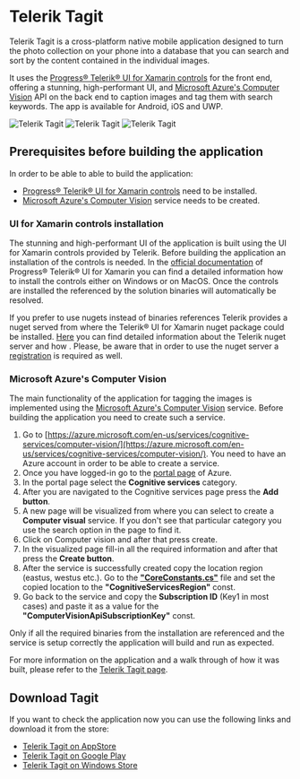 # Telerik Tagit

Telerik Tagit is a cross-platform native mobile application designed to turn the photo collection on your phone into a database that you can search and sort by the content contained in the individual images.

It uses the [Progress® Telerik® UI for Xamarin controls](https://www.telerik.com/xamarin-ui) for the front end, offering a stunning, high-performant UI, and [Microsoft Azure's Computer Vision](https://azure.microsoft.com/en-us/services/cognitive-services/computer-vision/) API on the back end to caption images and tag them with search keywords. The app is available for Android, iOS and UWP.

![Telerik Tagit](https://lh3.googleusercontent.com/iATgRrRjwcUAyrmeHCGFpqKTl8M3_Z-cJzb8-Xi2ER516IpLcKR-v3awnlMg_Jvn_Mea=w250-h2544-rw) ![Telerik Tagit](https://lh3.googleusercontent.com/T5UINOJW9oHoPxv-OKAcoDGu0hpb8SKvjsnjwS1TBpICHFwuUrwvtsll-9IcOsHRVeY=w250-h2544-rw) ![Telerik Tagit](https://lh3.googleusercontent.com/wyM9EI1_ej7cymc31_HnR4fgd5bIMvMhWiUiBGSFwoapU2C8UHY-HeCgGe_TtnwBLCK2=w250-h1200-rw) 

## Prerequisites before building the application

In order to be able to able to build the application:

* [Progress® Telerik® UI for Xamarin controls](https://www.telerik.com/xamarin-ui) need to be installed.
* [Microsoft Azure's Computer Vision](https://azure.microsoft.com/en-us/services/cognitive-services/computer-vision/) service needs to be created.

### UI for Xamarin controls installation

The stunning and high-performant UI of the application is built using the UI for Xamarin controls provided by Telerik. Before building the application an installation of the controls is needed. In the [official documentation](https://docs.telerik.com/devtools/xamarin/installation-and-deployment/download-product-files) of Progress® Telerik® UI for Xamarin you can find a detailed information how to install the controls either on Windows or on MacOS. Once the controls are installed the referenced by the solution binaries will automatically be resolved.

If you prefer to use nugets instead of binaries references Telerik provides a nuget served from where the Telerik® UI for Xamarin nuget package could be installed. [Here](https://docs.telerik.com/devtools/xamarin/installation-and-deployment/telerik-nuget-server) you can find detailed information about the Telerik nuget server and how . Please, be aware that in order to use the nuget server a [registration](https://docs.telerik.com/devtools/xamarin/installation-and-deployment/download-product-files) is required as well.

### Microsoft Azure's Computer Vision

The main functionality of the application for tagging the images is implemented using the [Microsoft Azure's Computer Vision](https://azure.microsoft.com/en-us/services/cognitive-services/computer-vision/) service. Before building the application you need to create such a service.

1. Go to [https://azure.microsoft.com/en-us/services/cognitive-services/computer-vision/](https://azure.microsoft.com/en-us/services/cognitive-services/computer-vision/). You need to have an Azure account in order to be able to create a service.
2. Once you have logged-in go to the [portal page](https://portal.azure.com/#home) of Azure.
3. In the portal page select the **Cognitive services** category.
4. After you are navigated to the Cognitive services page press the **Add button**.
5. A new page will be visualized from where you can select to create a **Computer visual** service. If you don't see that particular category you use the search option in the page to find it.
6. Click on Computer vision and after that press create.
7. In the visualized page fill-in all the required information and after that press the **Create button**.
8. After the service is successfully created copy the location region (eastus, westus etc.). Go to the **["CoreConstants.cs"](https://github.com/telerik/telerik-xamarin-forms-samples/blob/master/TagIt/tagit/tagit/Common/CoreConstants.cs)** file and set the copied location to the **"CognitiveServicesRegion"** const.
9. Go back to the service and copy the **Subscription ID** (Key1 in most cases) and paste it as a value for the **"ComputerVisionApiSubscriptionKey"** const.

Only if all the required binaries from the installation are referenced and the service is setup correctly the application will build and run as expected.

For more information on the application and a walk through of how it was built, please refer to the [Telerik Tagit page](https://www.telerik.com/xamarin-ui/telerik-tagit).

## Download Tagit

If you want to check the application now you can use the following links and download it from the store: 
* [Telerik Tagit on AppStore](https://apps.apple.com/us/app/telerik-tagit/id1310584457)
* [Telerik Tagit on Google Play](https://play.google.com/store/apps/details?id=com.telerik.tagit)
* [Telerik Tagit on Windows Store](https://www.microsoft.com/en-us/store/p/telerik-tagit/9pb07plrwpfs)